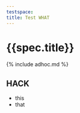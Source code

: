 ```yaml
---
testspace:
title: Test WHAT
---
```


# {{spec.title}}

{% include adhoc.md %}

## HACK
- this
- that